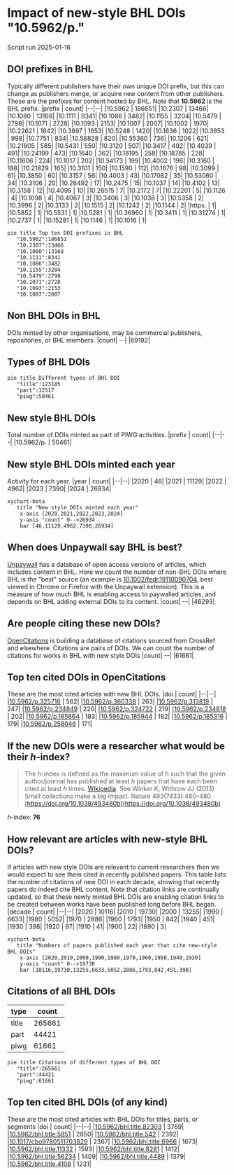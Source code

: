 # Impact of new-style BHL DOIs "10.5962/p."
Script run 2025-01-16

## DOI prefixes in BHL
Typically different publishers have their own unique DOI prefix, but this can change as publishers merge, or acquire new content from other publishers. These are the prefixes for content hosted by BHL. Note that **10.5962** is the BHL prefix.
|prefix | count|
|--|--|
|10.5962 | 186651|
|10.2307 | 13466|
|10.1080 | 13168|
|10.1111 | 8341|
|10.1086 | 3482|
|10.1155 | 3204|
|10.5479 | 2798|
|10.1071 | 2728|
|10.1093 | 2153|
|10.1007 | 2007|
|10.1002 | 1970|
|10.22621 | 1842|
|10.3897 | 1653|
|10.5248 | 1420|
|10.1636 | 1022|
|10.3853 | 998|
|10.7751 | 834|
|10.58828 | 820|
|10.55360 | 736|
|10.1206 | 621|
|10.21805 | 585|
|10.5431 | 550|
|10.3120 | 507|
|10.3417 | 492|
|10.4039 | 491|
|10.24199 | 473|
|10.1640 | 362|
|10.18195 | 258|
|10.18785 | 228|
|10.11606 | 224|
|10.1017 | 202|
|10.54173 | 199|
|10.4002 | 196|
|10.3160 | 188|
|10.21829 | 165|
|10.3101 | 150|
|10.1590 | 112|
|10.1676 | 98|
|10.3099 | 61|
|10.3850 | 60|
|10.3157 | 56|
|10.4003 | 43|
|10.17082 | 35|
|10.53060 | 34|
|10.3106 | 20|
|10.26492 | 17|
|10.2475 | 15|
|10.1037 | 14|
|10.4102 | 13|
|10.3158 | 12|
|10.4095 | 10|
|10.26515 | 7|
|10.2172 | 7|
|10.22201 | 5|
|10.1126 | 4|
|10.1098 | 4|
|10.4067 | 3|
|10.3406 | 3|
|10.1038 | 3|
|10.5358 | 2|
|10.3996 | 2|
|10.3133 | 2|
|10.1515 | 2|
|10.1242 | 2|
|10.1144 | 2|
|https: | 1|
|10.5852 | 1|
|10.5531 | 1|
|10.5281 | 1|
|10.36960 | 1|
|10.3411 | 1|
|10.31274 | 1|
|10.2737 | 1|
|10.15281 | 1|
|10.1146 | 1|
|10.1016 | 1|

```mermaid
pie title Top ten DOI prefixes in BHL
   "10.5962":186651
   "10.2307":13466
   "10.1080":13168
   "10.1111":8341
   "10.1086":3482
   "10.1155":3204
   "10.5479":2798
   "10.1071":2728
   "10.1093":2153
   "10.1007":2007

```

## Non BHL DOIs in BHL
DOIs minted by other organisations, may be commercial publishers, repositories, or BHL members.
|count|
--|
|69192|


## Types of BHL DOIs
```mermaid
pie title Different types of BHl DOI
   "title":123185
   "part":12517
   "piwg":50461

```

## New style BHL DOIs
Total number of DOIs minted as part of PIWG activities.
|prefix | count|
|--|--|
|10.5962/p. | 50461|


## New style BHL DOIs minted each year
Activity for each year.
|year | count|
|--|--|
|2020 | 46|
|2021 | 11129|
|2022 | 4962|
|2023 | 7390|
|2024 | 26934|

```mermaid
xychart-beta
   title "New style DOIs minted each year"
    x-axis [2020,2021,2022,2023,2024]
    y-axis "count" 0-->26934
    bar [46,11129,4962,7390,26934]
```

## When does Unpaywall say BHL is best?
[Unpaywall](https://unpaywall.org/) has a database of open access versions of articles, which includes content in BHL. Here we count the number of non-BHL DOIs where BHL is the "best" source (an example is [10.1002/fedr.19110090704](http://doi.org/10.1002/fedr.19110090704), best viewed in Chrome or Firefox with the Unpaywall extension). This is a measure of how much BHL is enabling access to paywalled articles, and depends on BHL adding external DOIs to its content.
|count|
--|
|46293|


## Are people citing these new DOIs?
[OpenCitations](http://opencitations.net) is building a database of citations sourced from CrossRef and elsewhere. Citations are pairs of DOIs. We can count the number of citations for works in BHL with new style DOIs
|count|
--|
|61661|


## Top ten cited DOIs in OpenCitations
These are the most cited articles with new BHL DOIs.
|doi | count|
|--|--|
|[10.5962/p.325716](https://opencitations.net/index/search?text=10.5962%2Fp.325716&rule=citeddoi) | 562|
|[10.5962/p.360338](https://opencitations.net/index/search?text=10.5962%2Fp.360338&rule=citeddoi) | 263|
|[10.5962/p.313819](https://opencitations.net/index/search?text=10.5962%2Fp.313819&rule=citeddoi) | 247|
|[10.5962/p.234849](https://opencitations.net/index/search?text=10.5962%2Fp.234849&rule=citeddoi) | 220|
|[10.5962/p.324722](https://opencitations.net/index/search?text=10.5962%2Fp.324722&rule=citeddoi) | 219|
|[10.5962/p.234818](https://opencitations.net/index/search?text=10.5962%2Fp.234818&rule=citeddoi) | 202|
|[10.5962/p.185864](https://opencitations.net/index/search?text=10.5962%2Fp.185864&rule=citeddoi) | 183|
|[10.5962/p.185944](https://opencitations.net/index/search?text=10.5962%2Fp.185944&rule=citeddoi) | 182|
|[10.5962/p.185316](https://opencitations.net/index/search?text=10.5962%2Fp.185316&rule=citeddoi) | 179|
|[10.5962/p.258046](https://opencitations.net/index/search?text=10.5962%2Fp.258046&rule=citeddoi) | 171|


## If the new DOIs were a researcher what would be their _h_-index?
> The _h_-index is defined as the maximum value of _h_ such that the given author/journal has published at least _h_ papers that have each been cited at least _h_ times. [Wikipedia](https://en.wikipedia.org/wiki/H-index). See Winker K, Withrow JJ (2013) Small collections make a big impact. Nature 493(7433):480–480. [https://doi.org/10.1038/493480b](https://doi.org/10.1038/493480b)

_h_-index: **76**

## How relevant are articles with new-style BHL DOIs?
If articles with new style DOIs are relevant to current researchers then we would expect to see them cited in recently published papers. This table lists the number of citations of new DOI in each decade, showing that recently papers do indeed cite BHL content. Note that citation links are continually updated, so that these newly minted BHL DOIs are enabling citation links to be created between works have been published long before BHL began.
|decade | count|
|--|--|
|2020 | 10116|
|2010 | 19730|
|2000 | 13255|
|1990 | 6633|
|1980 | 5052|
|1970 | 2886|
|1960 | 1793|
|1950 | 842|
|1940 | 451|
|1930 | 398|
|1920 | 97|
|1910 | 41|
|1900 | 22|
|1890 | 3|

```mermaid
xychart-beta
   title "Numbers of papers published each year that cite new-style BHL DOIs"
    x-axis [2020,2010,2000,1990,1980,1970,1960,1950,1940,1930]
    y-axis "count" 0-->19730
    bar [10116,19730,13255,6633,5052,2886,1793,842,451,398]
```

## Citations of all BHL DOIs
|type | count|
|--|--|
|title | 265661|
|part | 44421|
|piwg | 61661|

```mermaid
pie title Citations of different types of BHL DOI
   "title":265661
   "part":44421
   "piwg":61661

```

## Top ten cited BHL DOIs (of any kind)
These are the most cited articles with BHL DOIs for titles, parts, or segments
|doi | count|
|--|--|
|[10.5962/bhl.title.82303](https://opencitations.net/index/search?text=10.5962%2Fbhl.title.82303&rule=citeddoi) | 3769|
|[10.5962/bhl.title.5851](https://opencitations.net/index/search?text=10.5962%2Fbhl.title.5851&rule=citeddoi) | 2850|
|[10.5962/bhl.title.542](https://opencitations.net/index/search?text=10.5962%2Fbhl.title.542&rule=citeddoi) | 2392|
|[10.1017/cbo9780511703829](https://opencitations.net/index/search?text=10.1017%2Fcbo9780511703829&rule=citeddoi) | 2367|
|[10.5962/bhl.title.6966](https://opencitations.net/index/search?text=10.5962%2Fbhl.title.6966&rule=citeddoi) | 1673|
|[10.5962/bhl.title.11332](https://opencitations.net/index/search?text=10.5962%2Fbhl.title.11332&rule=citeddoi) | 1593|
|[10.5962/bhl.title.8281](https://opencitations.net/index/search?text=10.5962%2Fbhl.title.8281&rule=citeddoi) | 1412|
|[10.5962/bhl.title.56234](https://opencitations.net/index/search?text=10.5962%2Fbhl.title.56234&rule=citeddoi) | 1409|
|[10.5962/bhl.title.4489](https://opencitations.net/index/search?text=10.5962%2Fbhl.title.4489&rule=citeddoi) | 1379|
|[10.5962/bhl.title.4108](https://opencitations.net/index/search?text=10.5962%2Fbhl.title.4108&rule=citeddoi) | 1231|


